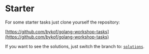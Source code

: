 # Starter

For some starter tasks just clone yourself the repository:

[https://github.com/bykof/golang-workshop-tasks](https://github.com/bykof/golang-workshop-tasks)

If you want to see the solutions, just switch the branch to: [`solutions`](https://github.com/bykof/golang-workshop-tasks/tree/solutions).
